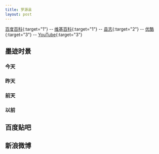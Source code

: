 ```yaml
---
title: 罗源县
layout: post
---
```

[百度百科](//baike.baidu.com/view/190654.htm){:target="1"} --
[维基百科](//zh.wikipedia.org/zh-hans/罗源){:target="1"} --
[县志](//vdisk.weibo.com/s/uaZyCAQu-lwfJ){:target="2"} --
[优酷](//www.soku.com/v?keyword=罗源&f=1&kb=010200000000000__罗源&_rp=14811861002844AY){:target="3"} --
[YouTube](//www.youtube.com/results?sp=CAI%253D&q=罗源){:target="3"}


## 墨迹时景  

### 今天  
<div id="moji_today"><ul></ul></div>  

### 昨天  
<div id="moji_yesterday"><ul></ul></div>  

### 前天  
<div id="moji_before_yesterday"><ul></ul></div>  

### 以前  
<div id="moji_past"><ul></ul></div>  

## 百度贴吧  
<div id="luoyuan_baidu"></div>  

## 新浪微博  
<div id="luoyuan_sina"></div>  

<script type="text/javascript">
window.addEventListener('load', function(){
    $("div[id^='moji_']").bind("cat",function(index,picture){
        var cdn = "//cdn.moji002.com/images/webp/simgs/";
        var title = picture.location +"----"+ new Date(picture.create_time).toLocaleString();
        var style = picture.width > picture.height ? "width:100%" :"width:400px";
        $(this).children("ul").append($("<li><span>"+title+"</span><br /><img src="+cdn+picture.path+" style="+style+"><br /><br /></li>"));
    });
    $.ajax({
        async: true,
        url: "http://api.xjjfly.com:8080/jsonp/luoyuan?source=moji",
        dataType: "jsonp",
        success: function(data) {
            var now = new Date();
            var year = now.getFullYear();
            var month= now.getMonth();
            var day  = now.getDate();
            var yesterday = new Date(year, month, day);
            var before_yesterday = new Date(year, month, day-1);
            var past = new Date(year, month, day-2);
            var cat = [
                function( picture ){
                    return picture.create_time < now && picture.create_time>yesterday ;
                },function( picture ){
                    return picture.create_time < yesterday && picture.create_time>before_yesterday;
                },function( picture ){
                    return picture.create_time < before_yesterday && picture.create_time>past;
                }
            ];
            data["picture_list"].forEach(function(picture){
                cat.some(function(handler,index){
                    return handler(picture) && $("div[id^='moji_']").eq(index).trigger("cat",picture);
                }) || $("div[id^='moji_']").eq(-1).trigger("cat",picture);
            })

        }
    })
});

window.addEventListener('load', function(){
    var api = "//api.xjjfly.com:8080/jsonp/luoyuan?source=baidu";
    $.ajax({
        type: "get",
        async: true,
        url: api,
        data: null,
        dataType: "jsonp",
        success:function(data){
            data.forEach(function(p,index){
                $("#luoyuan_baidu").append($("<img src=//static.xjjfly.com/"+p['path']+"><br /><br />"))
            })
        }
    })
});

window.addEventListener('load', function(){
    var api = "//api.xjjfly.com:8080/jsonp/luoyuan?source=sina";
    $.ajax({
        type: "get",
        async: true,
        url: api,
        data: null,
        dataType: "jsonp",
        success:function(data){
            data.forEach(function(p){
                $("#luoyuan_sina").append($("<img src="+p['url']+"><br /><br />"))
            })
        }
    })
});
</script>

